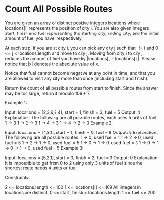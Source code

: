 # Count All Possible Routes

You are given an array of distinct positive integers locations where locations[i] represents the position of city i. You are also given integers start, finish and fuel representing the starting city, ending city, and the initial amount of fuel you have, respectively.

At each step, if you are at city i, you can pick any city j such that j != i and 0 <= j < locations.length and move to city j. Moving from city i to city j reduces the amount of fuel you have by |locations[i] - locations[j]|. Please notice that |x| denotes the absolute value of x.

Notice that fuel cannot become negative at any point in time, and that you are allowed to visit any city more than once (including start and finish).

Return the count of all possible routes from start to finish. Since the answer may be too large, return it modulo 109 + 7.

 

Example 1:

Input: locations = [2,3,6,8,4], start = 1, finish = 3, fuel = 5
Output: 4
Explanation: The following are all possible routes, each uses 5 units of fuel:
1 -> 3
1 -> 2 -> 3
1 -> 4 -> 3
1 -> 4 -> 2 -> 3
Example 2:

Input: locations = [4,3,1], start = 1, finish = 0, fuel = 6
Output: 5
Explanation: The following are all possible routes:
1 -> 0, used fuel = 1
1 -> 2 -> 0, used fuel = 5
1 -> 2 -> 1 -> 0, used fuel = 5
1 -> 0 -> 1 -> 0, used fuel = 3
1 -> 0 -> 1 -> 0 -> 1 -> 0, used fuel = 5
Example 3:

Input: locations = [5,2,1], start = 0, finish = 2, fuel = 3
Output: 0
Explanation: It is impossible to get from 0 to 2 using only 3 units of fuel since the shortest route needs 4 units of fuel.
 

Constraints:

2 <= locations.length <= 100
1 <= locations[i] <= 109
All integers in locations are distinct.
0 <= start, finish < locations.length
1 <= fuel <= 200